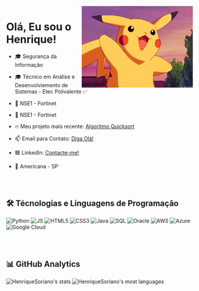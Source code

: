 <img align="right" src="hello.gif" width="300rem">
<h1 align="left">Olá, Eu sou o Henrique!</h1>

- 🎓 Segurança da Informação

- 🎓 Técnico em Análise e Desenvolviemento de Sistemas - Etec Polivalente ✅

- 🔴 NSE1 - Fortinet

- 🔴 NSE1 - Fortinet

- 🔥 Meu projeto mais recente: [Algoritmo Quicksort](https://github.com/HenriqueSoriano/Algoritmo-Quicksort)

- 📫 Email para Contato: [Diga Olá!](mailto:sorianol.henrique@gmail.com?subject=Hello%20again)

- 🟦 LinkedIn: [Contacte-me!](https://www.linkedin.com/in/henrique-soriano-b6b623226/)

- 📍 Americana - SP

<br><br>

## 🛠 Técnologias e Linguagens de Programação

![Python](https://img.shields.io/badge/python-3670A0?style=for-the-badge&logo=python&logoColor=ffdd54)
![JS](https://img.shields.io/badge/JavaScript-323330?style=for-the-badge&logo=javascript&logoColor=F7DF1E)
![HTML5](https://img.shields.io/badge/HTML5-E34F26?style=for-the-badge&logo=html5&logoColor=white)
![CSS3](https://img.shields.io/badge/CSS3-1572B6?style=for-the-badge&logo=css3&logoColor=white)
![Java](https://img.shields.io/badge/java-%23ED8B00.svg?style=for-the-badge&logo=java&logoColor=white)
![SQL](https://img.shields.io/badge/Microsoft_SQL_Server-CC2927?style=for-the-badge&logo=microsoft-sql-server&logoColor=white)
![Oracle](https://img.shields.io/badge/Oracle-F80000?style=for-the-badge&logo=oracle&logoColor=white)
![AWS](https://img.shields.io/badge/AWS-%23FF9900.svg?style=for-the-badge&logo=amazon-aws&logoColor=white)
![Azure](https://img.shields.io/badge/azure-%230072C6.svg?style=for-the-badge&logo=microsoftazure&logoColor=white)
![Google Cloud](https://img.shields.io/badge/GoogleCloud-%234285F4.svg?style=for-the-badge&logo=google-cloud&logoColor=white)

<br><br>

## 📊 GitHub Analytics

<p align="left">
<img width="500em" src="https://github-readme-stats.vercel.app/api?username=HenriqueSoriano&show_icons=true&theme=dracula&custom_title=Henrique Soriano Landes - Status" alt="HenriqueSoriano's stats"/>
<img width="500em" src="https://github-readme-stats.vercel.app/api/top-langs/?username=HenriqueSoriano&layout=compact&theme=dracula&custom_title=Linguagens Mais Usadas" alt="HenriqueSoriano's most languages"/>
</p>
